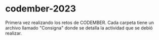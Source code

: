 # codember-2023

Primera vez realizando los retos de CODEMBER.
Cada carpeta tiene un archivo llamado "Consigna" donde se detalla la actividad que se debió realizar.
